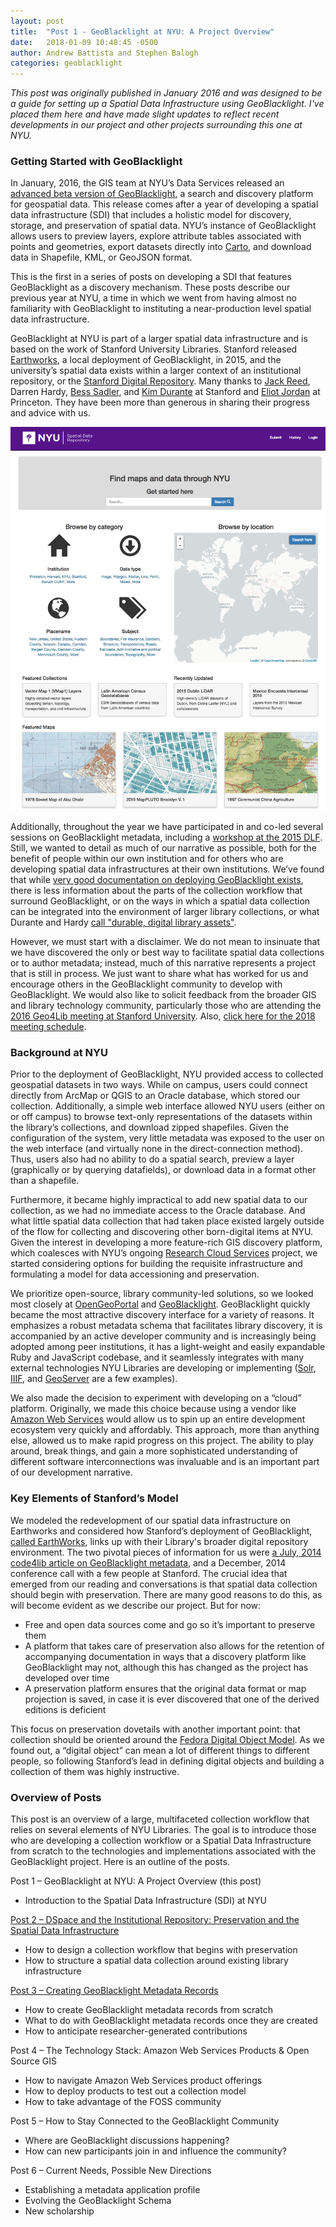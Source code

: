 ```yaml
---
layout: post
title:  "Post 1 - GeoBlacklight at NYU: A Project Overview"
date:   2018-01-09 10:48:45 -0500
author: Andrew Battista and Stephen Balogh
categories: geoblacklight
---
```


*This post was originally published in January 2016 and was designed to be a guide for setting up a Spatial Data Infrastructure using GeoBlacklight. I've placed them here and have made slight updates to reflect recent developments in our project and other projects surrounding this one at NYU.*

### Getting Started with GeoBlacklight

In January, 2016, the GIS team at NYU’s Data Services released an [advanced beta version of GeoBlacklight](https://geo.nyu.edu), a search and discovery platform for geospatial data. This release comes after a year of developing a spatial data infrastructure (SDI) that includes a holistic model for discovery, storage, and preservation of spatial data. NYU’s instance of GeoBlacklight allows users to preview layers, explore attribute tables associated with points and geometries, export datasets directly into [Carto](https://carto.com), and download data in Shapefile, KML, or GeoJSON format.

This is the first in a series of posts on developing a SDI that features GeoBlacklight as a discovery mechanism. These posts describe our previous year at NYU, a time in which we went from having almost no familiarity with GeoBlacklight to instituting a near-production level spatial data infrastructure.

GeoBlacklight at NYU is part of a larger spatial data infrastructure and is based on the work of Stanford University Libraries. Stanford released [Earthworks](https://earthworks.stanford.edu/), a local deployment of GeoBlacklight, in 2015, and the university’s spatial data exists within a larger context of an institutional repository, or the [Stanford Digital Repository](https://sdr.stanford.edu/). Many thanks to [Jack Reed](https://www.jack-reed.com/), Darren Hardy, [Bess Sadler](https://twitter.com/eosadler), and [Kim Durante](https://twitter.com/kimtruck) at Stanford and [Eliot Jordan](https://library.princeton.edu/staff/eliotj) at Princeton. They have been more than generous in sharing their progress and advice with us.

![alt text](https://raw.githubusercontent.com/andrewbattista/andrewbattista.github.io/master/blog_media/NYU%20Spatial%20Data%20Repository%20screenshot.png)

Additionally, throughout the year we have participated in and co-led several sessions on GeoBlacklight metadata, including a [workshop at the 2015 DLF](httP;//tiny.cc/dlfmetadata). Still, we wanted to detail as much of our narrative as possible, both for the benefit of people within our own institution and for others who are developing spatial data infrastructures at their own institutions. We’ve found that while [very good documentation on deploying GeoBlacklight exists](http://geoblacklight.org/tutorials.html), there is less information about the parts of the collection workflow that surround GeoBlacklight, or on the ways in which a spatial data collection can be integrated into the environment of larger library collections, or what Durante and Hardy [call "durable, digital library assets"](https://doi.org/10.1080/15420353.2015.1041630).

However, we must start with a disclaimer. We do not mean to insinuate that we have discovered the only or best way to facilitate spatial data collections or to author metadata; instead, much of this narrative represents a project that is still in process. We just want to share what has worked for us and encourage others in the GeoBlacklight community to develop with GeoBlacklight. We would also like to solicit feedback from the broader GIS and library technology community, particularly those who are attending the [2016 Geo4Lib meeting at Stanford University](https://geo4libcamp2016.sched.org/). Also, [click here for the 2018 meeting schedule](https://geo4libcamp2016.sched.org/).

### Background at NYU

Prior to the deployment of GeoBlacklight, NYU provided access to collected geospatial datasets in two ways. While on campus, users could connect directly from ArcMap or QGIS to an Oracle database, which stored our collection. Additionally, a simple web interface allowed NYU users (either on or off campus) to browse text-only representations of the datasets within the library’s collections, and download zipped shapefiles. Given the configuration of the system, very little metadata was exposed to the user on the web interface (and virtually none in the direct-connection method). Thus, users also had no ability to do a spatial search, preview a layer (graphically or by querying datafields), or download data in a format other than a shapefile.

Furthermore, it became highly impractical to add new spatial data to our collection, as we had no immediate access to the Oracle database. And what little spatial data collection that had taken place existed largely outside of the flow for collecting and discovering other born-digital items at NYU. Given the interest in developing a more feature-rich GIS discovery platform, which coalesces with NYU’s ongoing [Research Cloud Services](https://wp.nyu.edu/library-drsr/) project, we started considering options for building the requisite infrastructure and formulating a model for data accessioning and preservation.

We prioritize open-source, library community-led solutions, so we looked most closely at [OpenGeoPortal](http://opengeoportal.org/) and [GeoBlacklight](http://geoblacklight.org). GeoBlacklight quickly became the most attractive discovery interface for a variety of reasons. It emphasizes a robust metadata schema that facilitates library discovery, it is accompanied by an active developer community and is increasingly being adopted among peer institutions, it has a light-weight and easily expandable Ruby and JavaScript codebase, and it seamlessly integrates with many external technologies NYU Libraries are developing or implementing ([Solr](http://lucene.apache.org/solr/), [IIIF](http://iiif.io/), and [GeoServer](http://geoserver.org/) are a few examples).

We also made the decision to experiment with developing on a “cloud” platform. Originally, we made this choice because using a vendor like [Amazon Web Services](https://aws.amazon.com/) would allow us to spin up an entire development ecosystem very quickly and affordably. This approach, more than anything else, allowed us to make rapid progress on this project. The ability to play around, break things, and gain a more sophisticated understanding of different software interconnections was invaluable and is an important part of our development narrative.

### Key Elements of Stanford’s Model

We modeled the redevelopment of our spatial data infrastructure on Earthworks and considered how Stanford’s deployment of GeoBlacklight, [called EarthWorks](https://earthworks.stanford.edu), links up with their Library's broader digital repository environment. The two pivotal pieces of information for us were [a July, 2014 code4lib article on GeoBlacklight metadata](http://journal.code4lib.org/articles/9710), and a December, 2014 conference call with a few people at Stanford. The crucial idea that emerged from our reading and conversations is that spatial data collection should begin with preservation. There are many good reasons to do this, as will become evident as we describe our project. But for now:

* Free and open data sources come and go so it’s important to preserve them
* A platform that takes care of preservation also allows for the retention of accompanying documentation in ways that a discovery platform like GeoBlacklight may not, although this has changed as the project has developed over time
* A preservation platform ensures that the original data format or map projection is saved, in case it is ever discovered that one of the derived editions is deficient

This focus on preservation dovetails with another important point: that collection should be oriented around the [Fedora Digital Object Model](https://wiki.duraspace.org/display/FEDORA34/Fedora+Digital+Object+Model). As we found out, a “digital object” can mean a lot of different things to different people, so following Stanford’s lead in defining digital objects and building a collection of them was highly instructive.

### Overview of Posts

This post is an overview of a large, multifaceted collection workflow that relies on several elements of NYU Libraries.  The goal is to introduce those who are developing a collection workflow or a Spatial Data Infrastructure from scratch to the technologies and implementations associated with the GeoBlacklight project. Here is an outline of the posts.

Post 1 – GeoBlacklight at NYU: A Project Overview (this post)

* Introduction to the Spatial Data Infrastructure (SDI) at NYU

[Post 2 – DSpace and the Institutional Repository: Preservation and the Spatial Data Infrastructure](https://andrewbattista.github.io/geoblacklight/2018/01/10/preservation.html)

* How to design a collection workflow that begins with preservation
* How to structure a spatial data collection around existing library infrastructure

[Post 3 – Creating GeoBlacklight Metadata Records](https://andrewbattista.github.io/geoblacklight/2018/01/11/creating-geoblacklight-metadata.html)

* How to create GeoBlacklight metadata records from scratch
* What to do with GeoBlacklight metadata records once they are created
* How to anticipate researcher-generated contributions

Post 4 – The Technology Stack: Amazon Web Services Products & Open Source GIS

* How to navigate Amazon Web Services product offerings
* How to deploy products to test out a collection model
* How to take advantage of the FOSS community

Post 5 – How to Stay Connected to the GeoBlacklight Community

* Where are GeoBlacklight discussions happening?
* How can new participants join in and influence the community?

Post 6 – Current Needs, Possible New Directions

* Establishing a metadata application profile
* Evolving the GeoBlacklight Schema
* New scholarship
